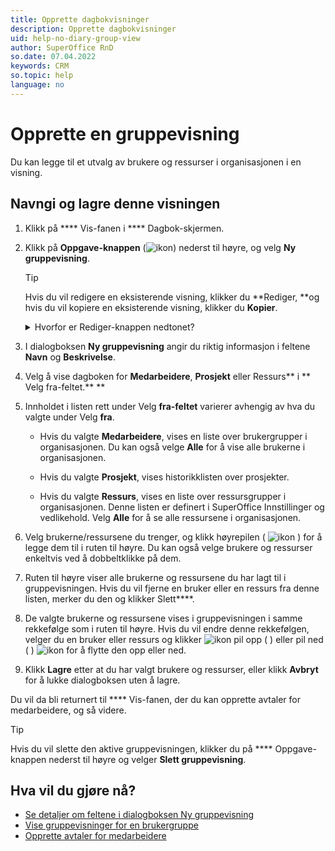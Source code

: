```yaml
---
title: Opprette dagbokvisninger
description: Opprette dagbokvisninger
uid: help-no-diary-group-view
author: SuperOffice RnD
so.date: 07.04.2022
keywords: CRM
so.topic: help
language: no
---
```


# Opprette en gruppevisning

Du kan legge til et utvalg av brukere og ressurser i organisasjonen i en visning.

## Navngi og lagre denne visningen

1. Klikk på **** Vis-fanen i **** Dagbok-skjermen.

1. Klikk på **Oppgave-knappen** (![ikon][img1]) nederst til høyre, og velg **Ny gruppevisning**.

    > [!TIP]
    > Hvis  du vil redigere en eksisterende visning, klikker du **Rediger, **og hvis du vil kopiere en eksisterende visning, klikker du **Kopier**.

    <details><summary>Hvorfor er Rediger-knappen nedtonet? </summary>
    Du kan bare endre gruppevisninger som er opprettet av deg. I en forhåndsdefinert gruppevisning **** er Rediger-knappen nedtonet for å angi at du ikke kan endre den her. Disse gruppevisningene inneholder alle brukere som er tilordnet de bestemte gruppene. Dette er definert i SuperOffice Innstillinger og vedlikehold.

    Hvis du vil redigere og lagre en forhåndsdefinert gruppevisning, velger du **alternativet Kopier** og lagrer visningen med et nytt navn.
    </details>

1. I  dialogboksen **Ny gruppevisning** angir du riktig informasjon i  feltene **Navn** og **Beskrivelse**.

1. Velg å vise dagboken for **Medarbeidere**, **Prosjekt** eller Ressurs** i ** Velg fra-feltet.** **

1. Innholdet i listen rett  under Velg **fra-feltet** varierer avhengig av hva du valgte under Velg **fra**.

    * Hvis du valgte **Medarbeidere**, vises en liste over brukergrupper i organisasjonen. Du kan også velge **Alle** for å vise alle brukerne i organisasjonen.

    * Hvis du valgte **Prosjekt**, vises historikklisten over prosjekter.

    * Hvis du valgte **Ressurs**, vises en liste over ressursgrupper i organisasjonen. Denne listen er definert i SuperOffice Innstillinger og vedlikehold. Velg **Alle** for å se alle ressursene i organisasjonen.

1. Velg brukerne/ressursene du trenger, og klikk høyrepilen ( ![ikon][img2] ) for å legge dem til i ruten til høyre. Du kan også velge brukere og ressurser enkeltvis ved å dobbeltklikke på dem.

1. Ruten til høyre viser alle brukerne og ressursene du har lagt til i gruppevisningen. Hvis du vil fjerne en bruker eller en ressurs fra denne listen, merker du den og klikker Slett****.

1. De valgte brukerne og ressursene vises i gruppevisningen i samme rekkefølge som i ruten til høyre. Hvis du vil endre denne rekkefølgen, velger du en bruker eller ressurs og klikker ![ikon][img3] pil opp ( ) eller  pil ned ( ) ![ikon][img4] for å flytte den opp eller ned.

1. Klikk **Lagre** etter at du har valgt brukere og ressurser, eller klikk **Avbryt** for å lukke dialogboksen uten å lagre.

Du vil da bli returnert til **** Vis-fanen, der du kan opprette avtaler for medarbeidere, og så videre.

> [!TIP]
> Hvis du vil slette den aktive gruppevisningen, klikker du på **** Oppgave-knappen nederst til høyre og velger **Slett gruppevisning**.

## Hva vil du gjøre nå?

* [Se detaljer om feltene i dialogboksen Ny gruppevisning][1]
* [Vise gruppevisninger for en brukergruppe][2]
* [Opprette avtaler for medarbeidere][4]

<!-- Referenced links -->
[1]: screen/view-dialog.md
[2]: open.md
[4]: create-follow-up.md#associate

<!-- Referenced images -->
[img2]: ../../../media/icons/arrow-right.png
[img3]: ../../../media/icons/arrow-up.png
[img4]: ../../../media/icons/arrow-down.png
[img1]: ../../../media/icons/btn-menu.png
